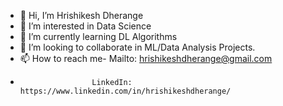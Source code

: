 - 👋 Hi, I’m Hrishikesh Dherange
- 👀 I’m interested in Data Science
- 🌱 I’m currently learning DL Algorithms
- 💞️ I’m looking to collaborate in ML/Data Analysis Projects.
- 📫 How to reach me- Mailto: hrishikeshdherange@gmail.com
-                     LinkedIn: https://www.linkedin.com/in/hrishikeshdherange/

<!---
mrkhadus/mrkhadus is a ✨ special ✨ repository because its `README.md` (this file) appears on your GitHub profile.
You can click the Preview link to take a look at your changes.
--->
